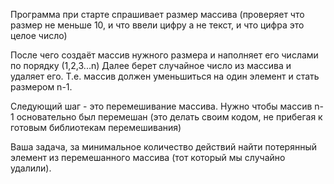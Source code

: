 Программа при старте спрашивает размер массива (проверяет что размер не меньше 10, и что
ввели цифру а не текст, и что цифра это целое число)

После чего создаёт массив нужного размера и наполняет его числами по порядку (1,2,3...n)
Далее берет случайное число из массива и удаляет его. Т.е. массив должен уменьшиться на один
элемент и стать размером n-1.

Следующий шаг - это перемешивание массива. Нужно чтобы массив n-1 основательно был
перемешан (это делать своим кодом, не прибегая к готовым библиотекам перемешивания)

Ваша задача, за минимальное количество действий найти потерянный элемент из перемешанного
массива (тот который мы случайно удалили).

